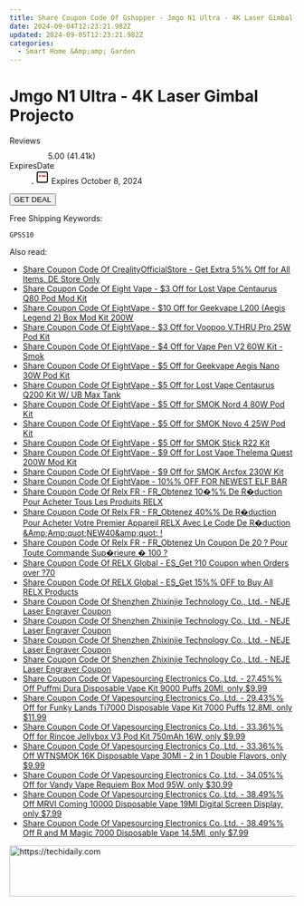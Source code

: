 ```yaml
---
title: Share Coupon Code Of Gshopper - Jmgo N1 Ultra - 4K Laser Gimbal Projecto
date: 2024-09-04T12:23:21.982Z
updated: 2024-09-05T12:23:21.982Z
categories:
  - Smart Home &Amp;amp; Garden
---
```



<main class="px-4 py-6 sm:p-6 md:px-8 md:py-10">
  <div class="mx-auto grid max-w-4xl grid-cols-1">
    <div class="relative col-start-1 row-start-1 flex flex-col-reverse rounded-lg bg-gradient-to-t from-black/75 via-black/0 p-3 sm:row-start-2 sm:bg-none sm:p-0 lg:row-start-1">
      <h1 class="mt-1 text-lg font-semibold text-white sm:text-slate-900 md:text-2xl dark:sm:text-white">Jmgo N1 Ultra - 4K Laser Gimbal Projecto</h1>
    </div>
        <dl class="row-start-2 mt-4 flex items-center text-xs font-medium sm:row-start-3 sm:mt-1 md:mt-2.5 lg:row-start-2">
      <dt class="sr-only">Reviews</dt>
      <dd class="flex items-center text-indigo-600 dark:text-indigo-400">
        <svg width="24" height="24" fill="none" aria-hidden="true" class="mr-1 stroke-current dark:stroke-indigo-500">
          <path d="m12 5 2 5h5l-4 4 2.103 5L12 16l-5.103 3L9 14l-4-4h5l2-5Z" stroke-width="2" stroke-linecap="round" stroke-linejoin="round" />
        </svg>
        <span>5.00 <span class="font-normal text-slate-400">(41.41k)</span></span>
      </dd>
      <dt class="sr-only">ExpiresDate</dt>
      <dd class="flex items-center">
        <svg width="2" height="2" aria-hidden="true" fill="currentColor" class="mx-3 text-slate-300">
          <circle cx="1" cy="1" r="1" />
        </svg>
        <svg width="24" height="24" viewBox="0 0 24 24" fill="none" stroke="currentColor" stroke-width="2">
          <rect x="3" y="3" width="18" height="18" rx="2" fill="#fff" />
          <path d="M6 10L18 10" stroke="red" stroke-width="2" fill="none" />
          <path d="M10 6L10 18" stroke="#fff" stroke-width="2" fill="none" />
        </svg>
        Expires October 8, 2024      </dd>
    </dl>
    <div class="col-start-1 row-start-3 mt-4 self-center sm:col-start-2 sm:row-span-2 sm:row-start-2 sm:mt-0 lg:col-start-1 lg:row-start-3 lg:row-end-4 lg:mt-6">
      <button type="button" onClick="javascript:window.open(decodeURIComponent('https%3A%2F%2Fwww.shareasale.com%2Fu.cfm%3Fd%3D1118606%26m%3D97331%26u%3D4338022'), '_blank');void(0);" class="rounded-lg bg-red-600 px-3 py-2 text-sm font-medium leading-6 text-white">GET DEAL</button>
    </div>
    <p class="col-start-1 mt-4 text-sm leading-6 sm:col-span-2 lg:col-span-1 lg:row-start-4 lg:mt-6 dark:text-slate-400">Free Shipping Keywords: </p>
    <p class="mt-4">
      <code class="bg-purple-900 p-4 text-sm font-bold tracking-widest text-white">GPSS10</code>
    </p>
  </div>
</main>
<span class="atpl-alsoreadstyle">Also read:</span>
<div><ul>
<li><a href="https://coupons.techidaily.com/coupon-1106028-share-124834-sale/"><u>Share Coupon Code Of CrealityOfficialStore - Get Extra 5%% Off for All Items, DE Store Only</u></a></li>
<li><a href="https://coupons.techidaily.com/coupon-1106046-share-59344-sale/"><u>Share Coupon Code Of Eight Vape - $3 Off for Lost Vape Centaurus Q80 Pod Mod Kit</u></a></li>
<li><a href="https://coupons.techidaily.com/coupon-1108187-share-59344-sale/"><u>Share Coupon Code Of EightVape - $10 Off for Geekvape L200 (Aegis Legend 2) Box Mod Kit 200W</u></a></li>
<li><a href="https://coupons.techidaily.com/coupon-1108184-share-59344-sale/"><u>Share Coupon Code Of EightVape - $3 Off for Voopoo V.THRU Pro 25W Pod Kit</u></a></li>
<li><a href="https://coupons.techidaily.com/coupon-1108191-share-59344-sale/"><u>Share Coupon Code Of EightVape - $4 Off for Vape Pen V2 60W Kit - Smok</u></a></li>
<li><a href="https://coupons.techidaily.com/coupon-1108185-share-59344-sale/"><u>Share Coupon Code Of EightVape - $5 Off for Geekvape Aegis Nano 30W Pod Kit</u></a></li>
<li><a href="https://coupons.techidaily.com/coupon-1106054-share-59344-sale/"><u>Share Coupon Code Of EightVape - $5 Off for Lost Vape Centaurus Q200 Kit W/ UB Max Tank</u></a></li>
<li><a href="https://coupons.techidaily.com/coupon-1108190-share-59344-sale/"><u>Share Coupon Code Of EightVape - $5 Off for SMOK Nord 4 80W Pod Kit</u></a></li>
<li><a href="https://coupons.techidaily.com/coupon-1108189-share-59344-sale/"><u>Share Coupon Code Of EightVape - $5 Off for SMOK Novo 4 25W Pod Kit</u></a></li>
<li><a href="https://coupons.techidaily.com/coupon-1108186-share-59344-sale/"><u>Share Coupon Code Of EightVape - $5 Off for SMOK Stick R22 Kit</u></a></li>
<li><a href="https://coupons.techidaily.com/coupon-1107751-share-59344-sale/"><u>Share Coupon Code Of EightVape - $9 Off for Lost Vape Thelema Quest 200W Mod Kit</u></a></li>
<li><a href="https://coupons.techidaily.com/coupon-1108188-share-59344-sale/"><u>Share Coupon Code Of EightVape - $9 Off for SMOK Arcfox 230W Kit</u></a></li>
<li><a href="https://coupons.techidaily.com/coupon-1106030-share-59344-sale/"><u>Share Coupon Code Of EightVape - 10%% OFF FOR NEWEST ELF BAR</u></a></li>
<li><a href="https://coupons.techidaily.com/coupon-987414-share-92020-sale/"><u>Share Coupon Code Of Relx FR - FR_Obtenez 10�%% De R�duction Pour Acheter Tous Les Produits RELX</u></a></li>
<li><a href="https://coupons.techidaily.com/coupon-987412-share-92020-sale/"><u>Share Coupon Code Of Relx FR - FR_Obtenez 40%% De R�duction Pour Acheter Votre Premier Appareil RELX Avec Le Code De R�duction &Amp;Amp;quot;NEW40&amp;amp;quot; !</u></a></li>
<li><a href="https://coupons.techidaily.com/coupon-993074-share-92020-sale/"><u>Share Coupon Code Of Relx FR - FR_Obtenez Un Coupon De 20 ? Pour Toute Commande Sup�rieure � 100 ?</u></a></li>
<li><a href="https://coupons.techidaily.com/coupon-993077-share-92020-sale/"><u>Share Coupon Code Of RELX Global - ES_Get ?10 Coupon when Orders over ?70</u></a></li>
<li><a href="https://coupons.techidaily.com/coupon-999926-share-92020-sale/"><u>Share Coupon Code Of RELX Global - ES_Get 15%% OFF to Buy All RELX Products</u></a></li>
<li><a href="https://coupons.techidaily.com/coupon-1039032-share-101855-sale/"><u>Share Coupon Code Of Shenzhen Zhixinjie Technology Co., Ltd. - NEJE Laser Engraver Coupon</u></a></li>
<li><a href="https://coupons.techidaily.com/coupon-1039033-share-101855-sale/"><u>Share Coupon Code Of Shenzhen Zhixinjie Technology Co., Ltd. - NEJE Laser Engraver Coupon</u></a></li>
<li><a href="https://coupons.techidaily.com/coupon-1070219-share-101855-sale/"><u>Share Coupon Code Of Shenzhen Zhixinjie Technology Co., Ltd. - NEJE Laser Engraver Coupon</u></a></li>
<li><a href="https://coupons.techidaily.com/coupon-1070220-share-101855-sale/"><u>Share Coupon Code Of Shenzhen Zhixinjie Technology Co., Ltd. - NEJE Laser Engraver Coupon</u></a></li>
<li><a href="https://coupons.techidaily.com/coupon-1062144-share-90958-sale/"><u>Share Coupon Code Of Vapesourcing Electronics Co.,Ltd. - 27.45%% Off Puffmi Dura Disposable Vape Kit 9000 Puffs 20Ml, only $9.99</u></a></li>
<li><a href="https://coupons.techidaily.com/coupon-1061568-share-90958-sale/"><u>Share Coupon Code Of Vapesourcing Electronics Co.,Ltd. - 29.43%% Off for Funky Lands Ti7000 Disposable Vape Kit 7000 Puffs 12.8Ml, only $11.99</u></a></li>
<li><a href="https://coupons.techidaily.com/coupon-1042245-share-90958-sale/"><u>Share Coupon Code Of Vapesourcing Electronics Co.,Ltd. - 33.36%% Off for Rincoe Jellybox V3 Pod Kit 750mAh 16W, only $9.99</u></a></li>
<li><a href="https://coupons.techidaily.com/coupon-1094184-share-90958-sale/"><u>Share Coupon Code Of Vapesourcing Electronics Co.,Ltd. - 33.36%% Off WTNSMOK 16K Disposable Vape 30Ml - 2 in 1 Double Flavors, only $9.99</u></a></li>
<li><a href="https://coupons.techidaily.com/coupon-1035470-share-90958-sale/"><u>Share Coupon Code Of Vapesourcing Electronics Co.,Ltd. - 34.05%% Off for Vandy Vape Requiem Box Mod 95W, only $30.99</u></a></li>
<li><a href="https://coupons.techidaily.com/coupon-1083220-share-90958-sale/"><u>Share Coupon Code Of Vapesourcing Electronics Co.,Ltd. - 38.49%% Off MRVI Coming 10000 Disposable Vape 19Ml Digital Screen Display, only $7.99</u></a></li>
<li><a href="https://coupons.techidaily.com/coupon-1072925-share-90958-sale/"><u>Share Coupon Code Of Vapesourcing Electronics Co.,Ltd. - 38.49%% Off R and M Magic 7000 Disposable Vape 14.5Ml, only $7.99</u></a></li>
</ul></div>

<ins class="adsbygoogle"
      style="display:block"
      data-ad-client="ca-pub-7571918770474297"
      data-ad-slot="8358498916"
      data-ad-format="auto"
      data-full-width-responsive="true"></ins>
<!-- affiliate ads begin -->
<a href="https://appsumo.8odi.net/c/5597632/2037319/7443" target="_top" id="2037319">
  <img src="//a.impactradius-go.com/display-ad/7443-2037319" border="0" alt="https://techidaily.com" width="728" height="90"/>
</a>
<img height="0" width="0" src="https://appsumo.8odi.net/i/5597632/2037319/7443" style="position:absolute;visibility:hidden;" border="0" />
<!-- affiliate ads end -->